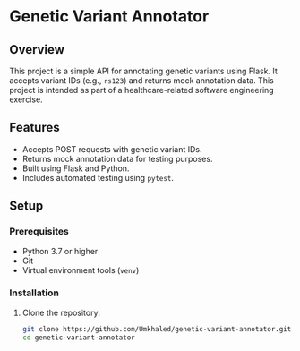 # Genetic Variant Annotator

## Overview
This project is a simple API for annotating genetic variants using Flask. It accepts variant IDs (e.g., `rs123`) and returns mock annotation data. This project is intended as part of a healthcare-related software engineering exercise.

## Features
- Accepts POST requests with genetic variant IDs.
- Returns mock annotation data for testing purposes.
- Built using Flask and Python.
- Includes automated testing using `pytest`.

## Setup

### Prerequisites
- Python 3.7 or higher
- Git
- Virtual environment tools (`venv`)

### Installation
1. Clone the repository:
   ```bash
   git clone https://github.com/Umkhaled/genetic-variant-annotator.git
   cd genetic-variant-annotator


